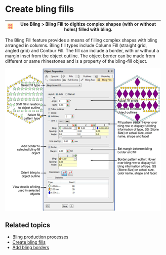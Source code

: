 # Create bling fills

| ![BlingFill.png](assets/BlingFill.png) | Use Bling > Bling Fill to digitize complex shapes (with or without holes) filled with bling. |
| -------------------------------------- | -------------------------------------------------------------------------------------------- |

The Bling Fill feature provides a means of filling complex shapes with bling arranged in columns. Bling fill types include Column Fill (straight grid, angled grid) and Contour Fill. The fill can include a border, with or without a margin inset from the object outline. The object border can be made from different or same rhinestones and is a property of the bling-fill object.

![summary_-_special00130.png](assets/summary_-_special00130.png)

## Related topics

- [Bling production processes](../../Applied/bling/Bling_production_processes)
- [Create bling fills](../../Applied/bling/Create_bling_fills)
- [Add bling borders](../../Applied/bling/Add_bling_borders)
